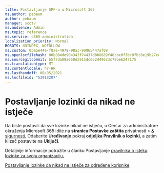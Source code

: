 ```yaml
---
title: Postavljanje SPF-a u Microsoft 365
ms.author: pebaum
author: pebaum
manager: scotv
ms.audience: Admin
ms.topic: reference
ms.service: o365-administration
localization_priority: Normal
ROBOTS: NOINDEX, NOFOLLOW
ms.custom: 0ba5e44e-f0ae-4978-98a3-90065447af08
ms.openlocfilehash: 00b884de904343f74437d808689f48cbc0f3bc8fbc8e19b27cebd1e2a68fdd71
ms.sourcegitcommit: b5f7da89a650d2915dc652449623c78be6247175
ms.translationtype: MT
ms.contentlocale: hr-HR
ms.lasthandoff: 08/05/2021
ms.locfileid: "53918207"
---
```

# <a name="set-passwords-to-never-expire"></a>Postavljanje lozinki da nikad ne istječe 

Da biste postavili da sve lozinke nikad ne istječu, u Centar za administratore okruženja Microsoft 365 idite na **stranicu Postavke zaštita** privatnosti  >  [ &amp; sigurnosti.](https://portal.office.com/adminportal/home#/settings/security) Odaberite **Uređivanje** pokraj **odjeljka Pravilnik o lozinki**, a zatim klizač postavite na **Uključi**.
  
Detaljnije informacije potražite u članku Postavljanje [pravilnika o isteku lozinke za svoju organizaciju.](https://docs.microsoft.com/microsoft-365/admin/manage/set-password-expiration-policy)
  
[Postavljanje lozinke da nikad ne istječe za određene korisnike](https://docs.microsoft.com/microsoft-365/admin/add-users/set-password-to-never-expire)
  
